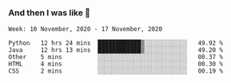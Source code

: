  ### And then I was like 🥱
<!--
**Mat2ja/Mat2ja** is a ✨ _special_ ✨ repository because its `README.md` (this file) appears on your GitHub profile.

Here are some ideas to get you started:

- 🔭 I’m currently working on ...
- 🌱 I’m currently learning ...
- 👯 I’m looking to collaborate on ...
- 🤔 I’m looking for help with ...
- 💬 Ask me about ...
- 📫 How to reach me: ...
- 😄 Pronouns: ...
- ⚡ Fun fact: ...
-->

<!--START_SECTION:waka-->
```text
Week: 10 November, 2020 - 17 November, 2020

Python   12 hrs 24 mins  ████████████▒░░░░░░░░░░░░   49.92 % 
Java     12 hrs 13 mins  ████████████▒░░░░░░░░░░░░   49.20 % 
Other    5 mins          ░░░░░░░░░░░░░░░░░░░░░░░░░   00.37 % 
HTML     4 mins          ░░░░░░░░░░░░░░░░░░░░░░░░░   00.30 % 
CSS      2 mins          ░░░░░░░░░░░░░░░░░░░░░░░░░   00.19 % 
```
<!--END_SECTION:waka-->
